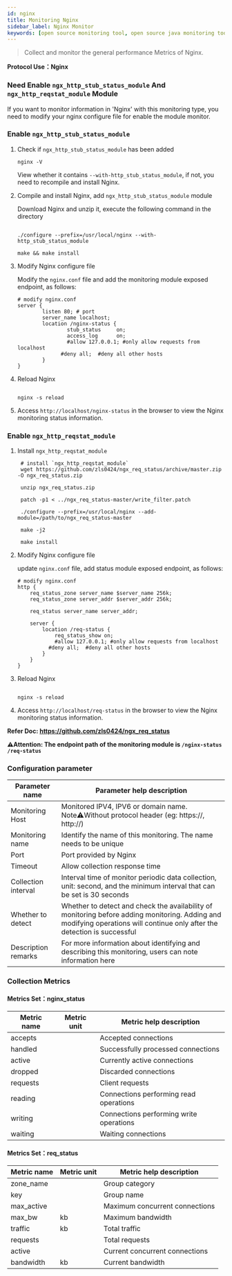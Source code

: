 ```yaml
---
id: nginx  
title: Monitoring Nginx      
sidebar_label: Nginx Monitor
keywords: [open source monitoring tool, open source java monitoring tool, monitoring nginx metrics]
---
```


> Collect and monitor the general performance Metrics of Nginx.

**Protocol Use：Nginx**

### Need Enable `ngx_http_stub_status_module` And `ngx_http_reqstat_module` Module

If you want to monitor information in 'Nginx' with this monitoring type, you need to modify your nginx configure file for enable the module monitor.

### Enable `ngx_http_stub_status_module`

1. Check if `ngx_http_stub_status_module` has been added

    ```shell
    nginx -V
    ```

    View whether it contains `--with-http_stub_status_module`, if not, you need to recompile and install Nginx.

2. Compile and install Nginx, add `ngx_http_stub_status_module` module

    Download Nginx and unzip it, execute the following command in the directory

    ```shell
    
    ./configure --prefix=/usr/local/nginx --with-http_stub_status_module
    
    make && make install
    ```

3. Modify Nginx configure file

    Modify the `nginx.conf` file and add the monitoring module exposed endpoint, as follows:

    ```shell
    # modify nginx.conf
    server {
            listen 80; # port
            server_name localhost;
            location /nginx-status {
                    stub_status     on;
                    access_log      on;
                    #allow 127.0.0.1; #only allow requests from localhost
                  #deny all;  #deny all other hosts
            }
    }
    ```

4. Reload Nginx

    ```shell
    
    nginx -s reload
    ```

5. Access `http://localhost/nginx-status` in the browser to view the Nginx monitoring status information.

### Enable `ngx_http_reqstat_module`

1. Install `ngx_http_reqstat_module`

   ```shell
    # install `ngx_http_reqstat_module`
    wget https://github.com/zls0424/ngx_req_status/archive/master.zip -O ngx_req_status.zip
    
    unzip ngx_req_status.zip
    
    patch -p1 < ../ngx_req_status-master/write_filter.patch
    
    ./configure --prefix=/usr/local/nginx --add-module=/path/to/ngx_req_status-master
    
    make -j2
    
    make install
    ```

2. Modify Nginx configure file

    update `nginx.conf` file, add status module exposed endpoint, as follows:

    ```shell
    # modify nginx.conf
    http {
        req_status_zone server_name $server_name 256k;
        req_status_zone server_addr $server_addr 256k;
    
        req_status server_name server_addr;
    
        server {
            location /req-status {
                req_status_show on;
                #allow 127.0.0.1; #only allow requests from localhost
              #deny all;  #deny all other hosts
            }
        }
    }
    ```

3. Reload Nginx

    ```shell
    
    nginx -s reload
    ```

4. Access `http://localhost/req-status` in the browser to view the Nginx monitoring status information.

**Refer Doc: <https://github.com/zls0424/ngx_req_status>**

**⚠️Attention: The endpoint path of the monitoring module is `/nginx-status` `/req-status`**

### Configuration parameter

|   Parameter name    |                                                                        Parameter help description                                                                         |
|---------------------|---------------------------------------------------------------------------------------------------------------------------------------------------------------------------|
| Monitoring Host     | Monitored IPV4, IPV6 or domain name. Note⚠️Without protocol header (eg: https://, http://)                                                                                |
| Monitoring name     | Identify the name of this monitoring. The name needs to be unique                                                                                                         |
| Port                | Port provided by Nginx                                                                                                                                                    |
| Timeout             | Allow collection response time                                                                                                                                            |
| Collection interval | Interval time of monitor periodic data collection, unit: second, and the minimum interval that can be set is 30 seconds                                                   |
| Whether to detect   | Whether to detect and check the availability of monitoring before adding monitoring. Adding and modifying operations will continue only after the detection is successful |
| Description remarks | For more information about identifying and describing this monitoring, users can note information here                                                                    |

### Collection Metrics

#### Metrics Set：nginx_status

| Metric name | Metric unit |         Metric help description         |
|-------------|-------------|-----------------------------------------|
| accepts     |             | Accepted connections                    |
| handled     |             | Successfully processed connections      |
| active      |             | Currently active connections            |
| dropped     |             | Discarded connections                   |
| requests    |             | Client requests                         |
| reading     |             | Connections performing read operations  |
| writing     |             | Connections performing write operations |
| waiting     |             | Waiting connections                     |

#### Metrics Set：req_status

| Metric name | Metric unit |    Metric help description     |
|-------------|-------------|--------------------------------|
| zone_name   |             | Group category                 |
| key         |             | Group name                     |
| max_active  |             | Maximum concurrent connections |
| max_bw      | kb          | Maximum bandwidth              |
| traffic     | kb          | Total traffic                  |
| requests    |             | Total requests                 |
| active      |             | Current concurrent connections |
| bandwidth   | kb          | Current bandwidth              |
